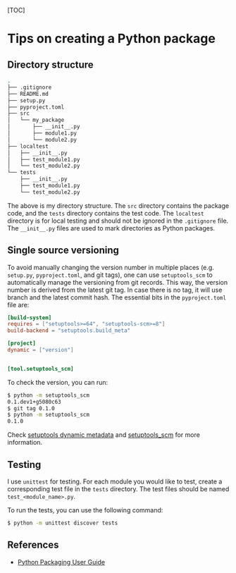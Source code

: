 [TOC]

# Tips on creating a Python package

## Directory structure

```bash
.
├── .gitignore
├── README.md
├── setup.py
├── pyproject.toml
├── src
│   └── my_package
│       ├── __init__.py
│       ├── module1.py
│       └── module2.py
├── localtest
│   ├── __init__.py
│   ├── test_module1.py
│   └── test_module2.py
└── tests
    ├── __init__.py
    ├── test_module1.py
    └── test_module2.py
```

The above is my directory structure. The `src` directory contains the package code, and the `tests` directory contains the test code. The `localtest` directory is for local testing and should not be ignored in the `.gitignore` file. The `__init__.py` files are used to mark directories as Python packages.

## Single source versioning

To avoid manually changing the version number in multiple places (e.g. `setup.py`, `pyproject.toml`, and git tags), one can use `setuptools_scm` to automatically manage the versioning from git records. This way, the version number is derived from the latest git tag. In case there is no tag, it will use branch and the latest commit hash. The essential bits in the `pyproject.toml` file are:

```toml
[build-system]
requires = ["setuptools>=64", "setuptools-scm>=8"]
build-backend = "setuptools.build_meta"

[project]
dynamic = ["version"]


[tool.setuptools_scm]
```

To check the version, you can run:

```bash
$ python -m setuptools_scm
0.1.dev1+g5080c63
$ git tag 0.1.0
$ python -m setuptools_scm
0.1.0
```

Check [setuptools dynamic metadata](https://packaging.python.org/en/latest/guides/writing-pyproject-toml/#static-vs-dynamic-metadata) and
[setuptools_scm](https://github.com/pypa/setuptools-scm) for more information.

## Testing

I use `unittest` for testing. For each module you would like to test, create a corresponding test file in the `tests` directory. The test files should be named `test_<module_name>.py`. 

To run the tests, you can use the following command:

```bash
$ python -m unittest discover tests
```

## References

- [Python Packaging User Guide](https://packaging.python.org/en/latest/tutorials/packaging-projects/)
